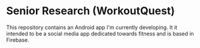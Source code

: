 # Senior Research (WorkoutQuest)
This repository contains an Android app I'm currently developing. It it intended to be a social media app dedicated towards fitness and is based in Firebase.
